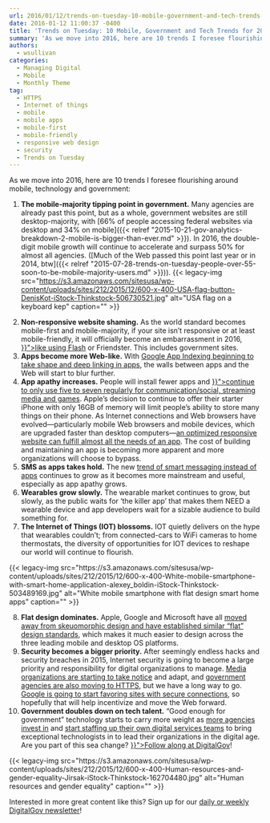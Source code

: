 ```yaml
---
url: 2016/01/12/trends-on-tuesday-10-mobile-government-and-tech-trends-for-2016.md
date: 2016-01-12 11:00:37 -0400
title: 'Trends on Tuesday: 10 Mobile, Government and Tech Trends for 2016'
summary: 'As we move into 2016, here are 10 trends I foresee flourishing around mobile, technology and government: The mobile-majority tipping point in government. Many agencies are already past this point, but as a whole, government websites are still desktop-majority, with 66% of people accessing federal websites via desktop and 34% on mobile. In 2016, the double-digit mobile'
authors:
  - wsullivan
categories:
  - Managing Digital
  - Mobile
  - Monthly Theme
tag:
  - HTTPS
  - Internet of things
  - mobile
  - mobile apps
  - mobile-first
  - mobile-friendly
  - responsive web design
  - security
  - Trends on Tuesday
---
```


As we move into 2016, here are 10 trends I foresee flourishing around mobile, technology and government:

  1. **The mobile-majority tipping point in government.** Many agencies are already past this point, but as a whole, government websites are still desktop-majority, with [66% of people accessing federal websites via desktop and 34% on mobile]({{< relref "2015-10-21-gov-analytics-breakdown-2-mobile-is-bigger-than-ever.md" >}}). In 2016, the double-digit mobile growth will continue to accelerate and surpass 50% for almost all agencies. ([Much of the Web passed this point last year or in 2014, btw]({{< relref "2015-07-28-trends-on-tuesday-people-over-55-soon-to-be-mobile-majority-users.md" >}})). {{< legacy-img src="https://s3.amazonaws.com/sitesusa/wp-content/uploads/sites/212/2015/12/600-x-400-USA-flag-button-DenisKot-iStock-Thinkstock-506730521.jpg" alt="USA flag on a keyboard kep" caption="" >}} 

<ol start="2" type="1">
  <li>
    <b>Non-responsive website shaming.</b> As the world standard becomes mobile-first and mobile-majority, if your site isn’t responsive or at least mobile-friendly, it will officially become an embarrassment in 2016, <a href="{{< relref "2015-12-08-trends-on-tuesday-adobe-moves-beyond-flash.md" >}}">like using Flash</a> or Friendster. This includes government sites.
  </li>
  <li>
    <b>Apps become more Web-like.</b> With <a href="http://www.webpronews.com/google-updates-app-indexing-docs-2015-12/">Google App Indexing beginning to take shape and deep linking in apps</a>, the walls between apps and the Web will start to blur further.
  </li>
  <li>
    <b>App apathy increases.</b> People will install fewer apps and <a href="{{< relref "2015-10-27-trends-on-tuesday-users-spend-most-of-their-time-in-social-apps.md" >}}">continue to only use five to seven regularly for communication/social, streaming media and games</a>. Apple’s decision to continue to offer their starter iPhone with only 16GB of memory will limit people’s ability to store many things on their phone. As Internet connections and Web browsers have evolved—particularly mobile Web browsers and mobile devices, which are upgraded faster than desktop computers—<a href="https://medium.com/inside-birdly/why-you-shouldn-t-bother-creating-a-mobile-app-328af62fe0e5#.1r1l50in3">an optimized responsive website can fulfill almost all the needs of an app</a>. The cost of building and maintaining an app is becoming more apparent and more organizations will choose to bypass.
  </li>
  <li>
    <b>SMS as apps takes hold.</b> The new <a href="https://www.producthunt.com/@thinker/collections/sms-text-assistant-services">trend of smart messaging instead of apps</a> continues to grow as it becomes more mainstream and useful, especially as app apathy grows.
  </li>
  <li>
    <b>Wearables grow slowly.</b> The wearable market continues to grow, but slowly, as the public waits for ‘the killer app’ that makes them NEED a wearable device and app developers wait for a sizable audience to build something for.
  </li>
  <li>
    <b>The Internet of Things (IOT) blossoms.</b> IOT quietly delivers on the hype that wearables couldn’t; from connected-cars to WiFi cameras to home thermostats, the diversity of opportunities for IOT devices to reshape our world will continue to flourish.
  </li>
</ol> {{< legacy-img src="https://s3.amazonaws.com/sitesusa/wp-content/uploads/sites/212/2015/12/600-x-400-White-mobile-smartphone-with-smart-home-application-alexey_boldin-iStock-Thinkstock-503489169.jpg" alt="White mobile smartphone with flat design smart home apps" caption="" >}} 

<ol start="8" type="1">
  <li>
    <b>Flat design dominates.</b> Apple, Google and Microsoft have all <a href="http://www.innovation-series.com/2013/09/24/apple-ios-7-evolves-to-flat-design-merging-with-developing-mobile-industry-interface-standards/">moved away from skeuomorphic design and have established similar “flat” design standards</a>, which makes it much easier to design across the three leading mobile and desktop OS platforms.
  </li>
  <li>
    <b>Security becomes a bigger priority.</b> After seemingly endless hacks and security breaches in 2015, Internet security is going to become a large priority and responsibility for digital organizations to manage. <a href="https://developer.washingtonpost.com/pb/blog/post/2015/12/10/moving-the-washington-post-to-https/">Media organizations are starting to take notice</a> and adapt, and <a href="https://pulse.cio.gov/https/domains/">government agencies are also moving to HTTPS</a>, but we have a long way to go. <a href="http://thenextweb.com/google/2015/12/17/unsecured-websites-are-about-to-get-hammered-in-googles-search-ranking/">Google is going to start favoring sites with secure connections</a>, so hopefully that will help incentivize and move the Web forward.
  </li>
  <li>
    <b>Government doubles down on tech talent.</b> “Good enough for government” technology starts to carry more weight as <a href="http://fedscoop.com/epa-to-grow-digital-services-with-godbout-at-helm">more agencies invest in</a> and <a href="https://fcw.com/articles/2015/04/10/digital-services-budgets.aspx">start staffing up their own digital services teams</a> to bring exceptional technologists in to lead their organizations in the digital age. Are you part of this sea change? <a href="{{< link "index.html" >}}">Follow along at DigitalGov</a>!
  </li>
</ol> {{< legacy-img src="https://s3.amazonaws.com/sitesusa/wp-content/uploads/sites/212/2015/12/600-x-400-Human-resources-and-gender-equality-Jirsak-iStock-Thinkstock-162704480.jpg" alt="Human resources and gender equality" caption="" >}} 

Interested in more great content like this? Sign up for our [daily or weekly DigitalGov newsletter](https://public.govdelivery.com/accounts/USHOWTO/subscriber/new)!